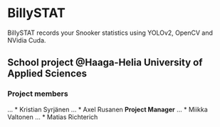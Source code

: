 # BillySTAT
BillySTAT records your Snooker statistics using YOLOv2, OpenCV and NVidia Cuda.

## School project @Haaga-Helia University of Applied Sciences
### Project members
... * Kristian Syrjänen
... * Axel Rusanen **Project Manager**
... * Miikka Valtonen
... * Matias Richterich
